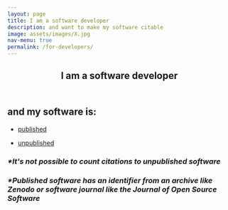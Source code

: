 ```yaml
---
layout: page
title: I am a software developer
description: and want to make my software citable
image: assets/images/X.jpg
nav-menu: true
permalink: /for-developers/
---
```

<!-- Main -->
<div id="main" class="alt">

<!-- One -->
<section id="one">
	<div class="inner">
		<header class="major">
			<h1>I am a software developer</h1>
		</header>

<!-- Content -->
<h2 id="content">and my software is:</h2>
<div class="row">
	<div class="6u 12u$(small)">
		<ul class="actions">
			<li><a href="https://cfa-library.github.io/citesoftware.org/citation-file-formats/" class="button big">published</a></li>
		</ul>
	</div>
	<div class="6u$ 12u$(small)">
		<ul class="actions">
			<li><a href="https://cfa-library.github.io/citesoftware.org/unpublished-software" class="button big">unpublished</a></li>
		</ul>
	</div>
	<h3><i>*It's not possible to count citations to unpublished software</i></h3>
	<h3><i>*Published software has an identifier from an archive like Zenodo or software journal like the Journal of Open Source Software</i></h3>
</div>

</div>
